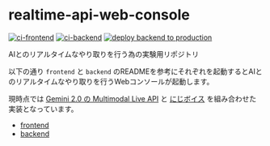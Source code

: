 # realtime-api-web-console

[![ci-frontend](https://github.com/keitakn/realtime-api-web-console/actions/workflows/ci-frontend.yml/badge.svg)](https://github.com/keitakn/realtime-api-web-console/actions/workflows/ci-frontend.yml)
[![ci-backend](https://github.com/keitakn/realtime-api-web-console/actions/workflows/ci-backend.yml/badge.svg)](https://github.com/keitakn/realtime-api-web-console/actions/workflows/ci-backend.yml)
[![deploy backend to production](https://github.com/keitakn/realtime-api-web-console/actions/workflows/deploy-backend-to-production.yml/badge.svg)](https://github.com/keitakn/realtime-api-web-console/actions/workflows/deploy-backend-to-production.yml)

AIとのリアルタイムなやり取りを行う為の実験用リポジトリ

以下の通り `frontend` と `backend` のREADMEを参考にそれぞれを起動するとAIとのリアルタイムなやり取りを行うWebコンソールが起動します。

現時点では [Gemini 2.0 の Multimodal Live API](https://ai.google.dev/gemini-api/docs/models/gemini-v2) と [にじボイス](https://platform.nijivoice.com) を組み合わせた実装となっています。

- [frontend](https://github.com/keitakn/realtime-api-web-console/tree/main/frontend)
- [backend](https://github.com/keitakn/realtime-api-web-console/tree/main/backend)
